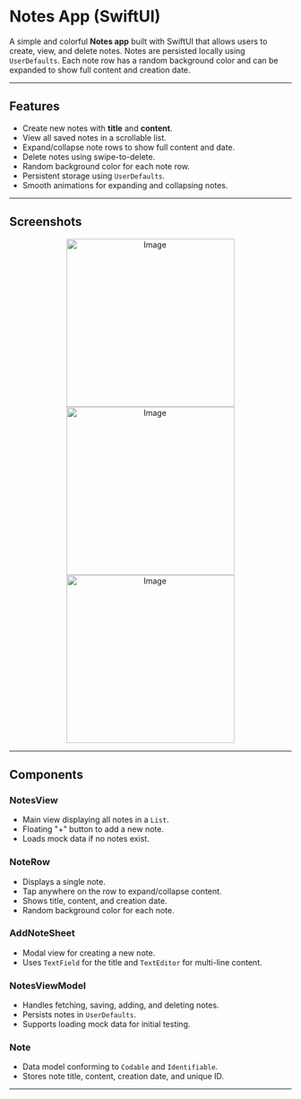 # Notes App (SwiftUI)

A simple and colorful **Notes app** built with SwiftUI that allows users to create, view, and delete notes. Notes are persisted locally using `UserDefaults`. Each note row has a random background color and can be expanded to show full content and creation date.

---

## Features

- Create new notes with **title** and **content**.
- View all saved notes in a scrollable list.
- Expand/collapse note rows to show full content and date.
- Delete notes using swipe-to-delete.
- Random background color for each note row.
- Persistent storage using `UserDefaults`.
- Smooth animations for expanding and collapsing notes.

---

## Screenshots

<p align="center">
    <img width="300" alt="Image" src="https://github.com/user-attachments/assets/0e031c28-1e02-4d88-95f5-f34c8f5d5d55" />
    <img width="300" alt="Image" src="https://github.com/user-attachments/assets/1d77f0b3-fd3e-48e8-8d3f-bb06b746b3af" />
    <img width="300" alt="Image" src="https://github.com/user-attachments/assets/e37b476f-6abc-4401-a69f-15fbb2a26899" />
</p>

---

## Components

### NotesView
- Main view displaying all notes in a `List`.
- Floating "+" button to add a new note.
- Loads mock data if no notes exist.

### NoteRow
- Displays a single note.
- Tap anywhere on the row to expand/collapse content.
- Shows title, content, and creation date.
- Random background color for each note.

### AddNoteSheet
- Modal view for creating a new note.
- Uses `TextField` for the title and `TextEditor` for multi-line content.

### NotesViewModel
- Handles fetching, saving, adding, and deleting notes.
- Persists notes in `UserDefaults`.
- Supports loading mock data for initial testing.

### Note
- Data model conforming to `Codable` and `Identifiable`.
- Stores note title, content, creation date, and unique ID.

---

